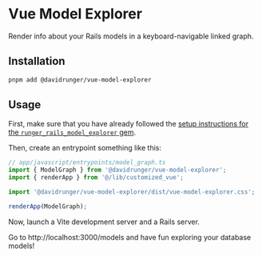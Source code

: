 # Vue Model Explorer

Render info about your Rails models in a keyboard-navigable linked graph.

## Installation

```sh
pnpm add @davidrunger/vue-model-explorer
```

## Usage

First, make sure that you have already followed the [setup instructions for the `runger_rails_model_explorer` gem][gem-setup-instructions].

[gem-setup-instructions]: https://github.com/davidrunger/vue_rails_model_explorer/blob/main/runger_rails_model_explorer/README.md

Then, create an entrypoint something like this:

```ts
// app/javascript/entrypoints/model_graph.ts
import { ModelGraph } from '@davidrunger/vue-model-explorer';
import { renderApp } from '@/lib/customized_vue';

import '@davidrunger/vue-model-explorer/dist/vue-model-explorer.css';

renderApp(ModelGraph);
```

Now, launch a Vite development server and a Rails server.

Go to http://localhost:3000/models and have fun exploring your database models!
